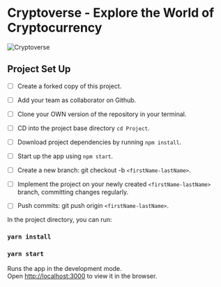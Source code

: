 # Cryptoverse - Explore the World of Cryptocurrency

![Cryptoverse](https://i.ibb.co/8gh5Jc8/image.png)

## Project Set Up

- [ ] Create a forked copy of this project.
- [ ] Add your team as collaborator on Github.
- [ ] Clone your OWN version of the repository in your terminal.
- [ ] CD into the project base directory `cd Project`.
- [ ] Download project dependencies by running `npm install`.
- [ ] Start up the app using `npm start`.
- [ ] Create a new branch: git checkout -b `<firstName-lastName>`.
- [ ] Implement the project on your newly created `<firstName-lastName>` branch, committing changes regularly.
- [ ] Push commits: git push origin `<firstName-lastName>`.


In the project directory, you can run:

### `yarn install`

### `yarn start`

Runs the app in the development mode.<br />
Open [http://localhost:3000](http://localhost:3000) to view it in the browser.

